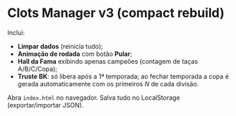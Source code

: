 # Clots Manager v3 (compact rebuild)

Inclui:
- **Limpar dados** (reinicia tudo);
- **Animação de rodada** com botão **Pular**;
- **Hall da Fama** exibindo apenas campeões (contagem de taças A/B/C/Copa);
- **Truste BK**: só libera após a 1ª temporada; ao fechar temporada a copa é gerada automaticamente com os primeiros *N* de cada divisão.

Abra `index.html` no navegador. Salva tudo no LocalStorage (exportar/importar JSON).